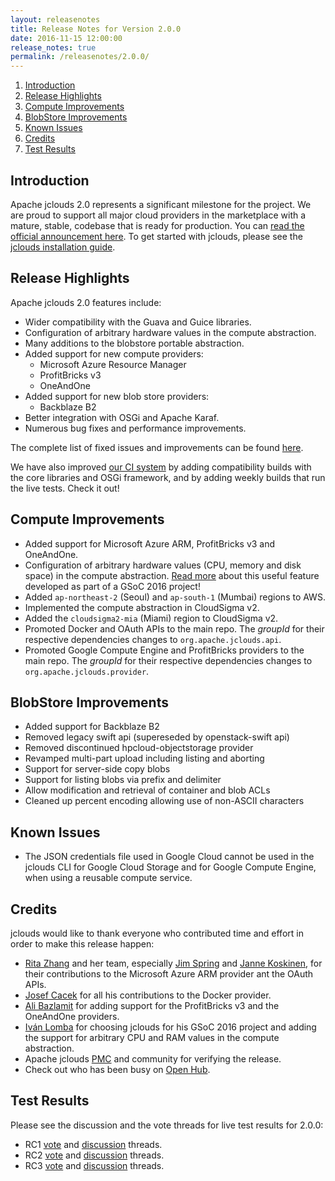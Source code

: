 ```yaml
---
layout: releasenotes
title: Release Notes for Version 2.0.0
date: 2016-11-15 12:00:00
release_notes: true
permalink: /releasenotes/2.0.0/
---
```


1. [Introduction](#intro)
1. [Release Highlights](#highlights)
1. [Compute Improvements](#computeimprovements)
1. [BlobStore Improvements](#blobstoreimprovements)
1. [Known Issues](#knownissues)
1. [Credits](#credits)
1. [Test Results](#test)

## <a id="intro"></a>Introduction

Apache jclouds 2.0 represents a significant milestone for the project. We are proud to support all major cloud providers in the marketplace with a mature, stable, codebase that is ready for production. You can [read the official announcement here](#). To get started with jclouds, please see the [jclouds installation guide](/start/install/).

## <a id="highlights"></a>Release Highlights

Apache jclouds 2.0 features include:

* Wider compatibility with the Guava and Guice libraries.
* Configuration of arbitrary hardware values in the compute abstraction.
* Many additions to the blobstore portable abstraction.
* Added support for new compute providers:
  * Microsoft Azure Resource Manager
  * ProfitBricks v3
  * OneAndOne
* Added support for new blob store providers:
  * Backblaze B2
* Better integration with OSGi and Apache Karaf.
* Numerous bug fixes and performance improvements.

The complete list of fixed issues and improvements can be found [here](https://issues.apache.org/jira/secure/ReleaseNote.jspa?version=12327379&styleName=Html&projectId=12314430).

We have also improved [our CI system](https://jclouds.ci.cloudbees.com) by adding compatibility builds with the core libraries and OSGi framework, and by adding weekly builds that run the live tests. Check it out!

## <a id="computeimprovements"></a>Compute Improvements

* Added support for Microsoft Azure ARM, ProfitBricks v3 and OneAndOne.
* Configuration of arbitrary hardware values (CPU, memory and disk space) in the compute abstraction. [Read more](/blog/2016/08/22/arbitrary-cpu-ram/) about this useful feature developed as part of a GSoC 2016 project!
* Added `ap-northeast-2` (Seoul) and `ap-south-1` (Mumbai) regions to AWS.
* Implemented the compute abstraction in CloudSigma v2.
* Added the `cloudsigma2-mia` (Miami) region to CloudSigma v2.
* Promoted Docker and OAuth APIs to the main repo. The *groupId* for their respective dependencies changes to `org.apache.jclouds.api`.
* Promoted Google Compute Engine and ProfitBricks providers to the main repo. The *groupId* for their respective dependencies changes to `org.apache.jclouds.provider`.


## <a id="blobstoreimprovements"></a>BlobStore Improvements

* Added support for Backblaze B2
* Removed legacy swift api (supereseded by openstack-swift api)
* Removed discontinued hpcloud-objectstorage provider
* Revamped multi-part upload including listing and aborting
* Support for server-side copy blobs
* Support for listing blobs via prefix and delimiter
* Allow modification and retrieval of container and blob ACLs
* Cleaned up percent encoding allowing use of non-ASCII characters

## <a id="knownissues"></a> Known Issues

* The JSON credentials file used in Google Cloud cannot be used in the jclouds CLI for Google Cloud Storage and for Google Compute Engine, when using a reusable compute service.

## <a id="credits"></a>Credits

jclouds would like to thank everyone who contributed time and effort in order to make this release happen:

* [Rita Zhang](https://twitter.com/ritazzhang) and her team, especially [Jim Spring](https://twitter.com/jmspring) and [Janne Koskinen](https://twitter.com/jtjk), for their contributions to the Microsoft Azure ARM provider ant the OAuth APIs.
* [Josef Cacek](https://twitter.com/jckwart) for all his contributions to the Docker provider.
* [Ali Bazlamit](https://github.com/alibazlamit) for adding support for the ProfitBricks v3 and the OneAndOne providers.
* [Iván Lomba](https://twitter.com/ivanlomba) for choosing jclouds for his GSoC 2016 project and adding the support for arbitrary CPU and RAM values in the compute abstraction.
* Apache jclouds [PMC](http://people.apache.org/committers-by-project.html#jclouds-pmc) and community for verifying the release.
* Check out who has been busy on [Open Hub](https://www.openhub.net/p/jclouds/contributors?query=&sort=latest_commit).

## <a id="test"></a>Test Results

Please see the discussion and the vote threads for live test results for 2.0.0:

* RC1 [vote](https://lists.apache.org/thread.html/4ddd8f06e96d1b0493f55ae5fbe4e9c24d3180ad286b73a7603ef797@%3Cdev.jclouds.apache.org%3E) and [discussion](https://lists.apache.org/thread.html/02ae3551b5da6729c76a18fb3375a15f65a0e444cbded912b5c259f9@%3Cdev.jclouds.apache.org%3E) threads.
* RC2 [vote](https://lists.apache.org/thread.html/5cc14191a57dbbc40346223d80775236d75878858b11c129305834c4@%3Cdev.jclouds.apache.org%3E) and [discussion](https://lists.apache.org/thread.html/bf4339e17add0ec281965f7285fdfcf8a42ed8c3d30eccb6ec124de8@%3Cdev.jclouds.apache.org%3E) threads.
* RC3 [vote](https://lists.apache.org/thread.html/8e57ef987625311b82af4961557730363707c84aba0da05640ed5e6d@%3Cdev.jclouds.apache.org%3E) and [discussion](https://lists.apache.org/thread.html/7d56d66ba43bac352b383ca87d05e94f6aa9b9ed97fc212492c92fbb@%3Cdev.jclouds.apache.org%3E) threads.

